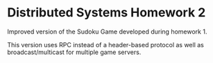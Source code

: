 # Distributed Systems Homework 2

Improved version of the Sudoku Game developed during homework 1.

This version uses RPC instead of a header-based protocol as well as broadcast/multicast for multiple game servers.
